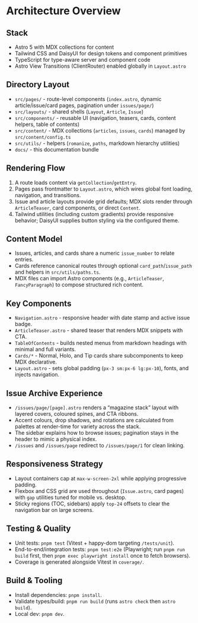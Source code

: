 # Architecture Overview

## Stack
- Astro 5 with MDX collections for content
- Tailwind CSS and DaisyUI for design tokens and component primitives
- TypeScript for type-aware server and component code
- Astro View Transitions (ClientRouter) enabled globally in `Layout.astro`

## Directory Layout
- `src/pages/` - route-level components (`index.astro`, dynamic article/issue/card pages, pagination under `issues/page/`)
- `src/layouts/` - shared shells (`Layout`, `Article`, `Issue`)
- `src/components/` - reusable UI (navigation, teasers, cards, content helpers, table of contents)
- `src/content/` - MDX collections (`articles`, `issues`, `cards`) managed by `src/content/config.ts`
- `src/utils/` - helpers (`romanize`, `paths`, markdown hierarchy utilities)
- `docs/` - this documentation bundle

## Rendering Flow
1. A route loads content via `getCollection`/`getEntry`.
2. Pages pass frontmatter to `Layout.astro`, which wires global font loading, navigation, and transitions.
3. Issue and article layouts provide grid defaults; MDX slots render through `ArticleTeaser`, card components, or direct `Content`.
4. Tailwind utilities (including custom gradients) provide responsive behavior; DaisyUI supplies button styling via the configured theme.

## Content Model
- Issues, articles, and cards share a numeric `issue_number` to relate entries.
- Cards reference canonical routes through optional `card_path`/`issue_path` and helpers in `src/utils/paths.ts`.
- MDX files can import Astro components (e.g., `ArticleTeaser`, `FancyParagraph`) to compose structured rich content.

## Key Components
- `Navigation.astro` - responsive header with date stamp and active issue badge.
- `ArticleTeaser.astro` - shared teaser that renders MDX snippets with CTA.
- `TableOfContents` - builds nested menus from markdown headings with minimal and full variants.
- `Cards/*` - Normal, Holo, and Tip cards share subcomponents to keep MDX declarative.
- `Layout.astro` - sets global padding (`px-3 sm:px-6 lg:px-10`), fonts, and injects navigation.

## Issue Archive Experience
- `/issues/page/[page].astro` renders a “magazine stack” layout with layered covers, coloured spines, and CTA ribbons.
- Accent colours, drop shadows, and rotations are calculated from palettes at render-time for variety across the stack.
- The sidebar explains how to browse issues; pagination stays in the header to mimic a physical index.
- `/issues` and `/issues/page` redirect to `/issues/page/1` for clean linking.

## Responsiveness Strategy
- Layout containers cap at `max-w-screen-2xl` while applying progressive padding.
- Flexbox and CSS grid are used throughout (`Issue.astro`, card pages) with `gap` utilities tuned for mobile vs. desktop.
- Sticky regions (TOC, sidebars) apply `top-24` offsets to clear the navigation bar on large screens.

## Testing & Quality
- Unit tests: `pnpm test` (Vitest + happy-dom targeting `/tests/unit`).
- End-to-end/integration tests: `pnpm test:e2e` (Playwright; run `pnpm run build` first, then `pnpm exec playwright install` once to fetch browsers).
- Coverage is generated alongside Vitest in `coverage/`.

## Build & Tooling
- Install dependencies: `pnpm install`.
- Validate types/build: `pnpm run build` (runs `astro check` then `astro build`).
- Local dev: `pnpm dev`.

